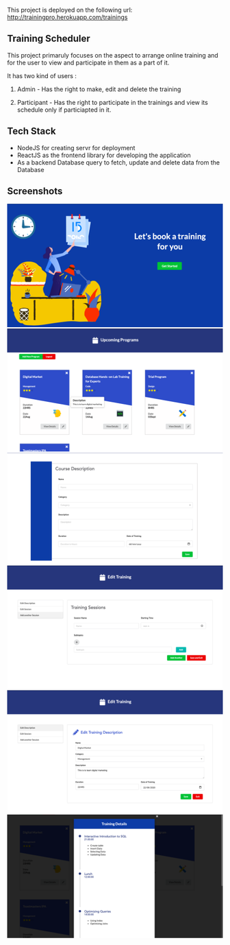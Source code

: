 This project is deployed on the following url:
http://trainingpro.herokuapp.com/trainings

## Training Scheduler

This project primaruly focuses on the aspect to arrange online training and for the user to view and participate in them as a part of it.

It has two kind of users :

1. Admin - Has the right to make, edit and delete the training

2. Participant - Has the right to participate in the trainings and view its schedule only if particiapted in it.

## Tech Stack

- NodeJS for creating servr for deployment
- ReactJS as the frontend library for developing the application
- As a backend Database query to fetch, update and delete data from the Database

## Screenshots

![Screeshot](./images/1.png)
![Screeshot](./images/2.png)
![Screeshot](./images/3.png)
![Screeshot](./images/5.png)
![Screeshot](./images/6.png)
![Screeshot](./images/7.png)

